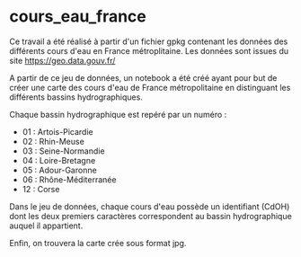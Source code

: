 # cours_eau_france
Ce travail a été réalisé à partir d'un fichier gpkg contenant les données des différents cours d'eau en France métroplitaine. Les données sont issues du site https://geo.data.gouv.fr/

A partir de ce jeu de données, un notebook a été créé ayant pour but de créer une carte des cours d'eau de France métropolitaine en distinguant les différents bassins hydrographiques.

Chaque bassin hydrographique est repéré par un numéro :

- 01 : Artois-Picardie
- 02 : Rhin-Meuse
- 03 : Seine-Normandie
- 04 : Loire-Bretagne
- 05 : Adour-Garonne
- 06 : Rhône-Méditerranée
- 12 : Corse

Dans le jeu de données, chaque cours d'eau possède un identifiant (CdOH) dont les deux premiers caractères correspondent au bassin hydrographique auquel il appartient.

Enfin, on trouvera la carte crée sous format jpg.

